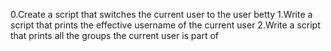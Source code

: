 0.Create a script that switches the current user to the user betty
1.Write a script that prints the effective username of the current user
2.Write a script that prints all the groups the current user is part of
